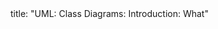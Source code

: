 <frontmatter>
title: "UML: Class Diagrams: Introduction: What"
</frontmatter>

<include src="navbar.md" boilerplate />

<include src="unit-inPage-asFlat.md" boilerplate />